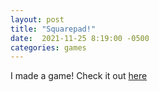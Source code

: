 ```yaml
---
layout: post
title: "Squarepad!"
date:  2021-11-25 8:19:00 -0500
categories: games
---
```


I made a game!
Check it out [here][squarepad]

[squarepad]: /squarepad